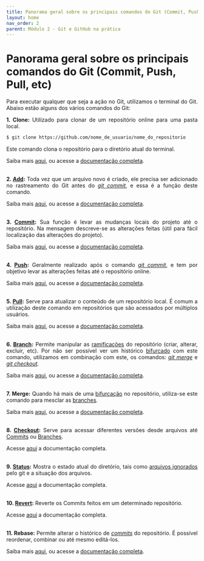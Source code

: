 ```yaml
---
title: Panorama geral sobre os principais comandos do Git (Commit, Push, Pull, etc)
layout: home
nav_order: 2
parent: Módulo 2 - Git e GitHub na prática
---
```


<h1>Panorama geral sobre os principais comandos do Git (Commit, Push, Pull, etc)</h1>

<p align = "justify">
Para executar qualquer que seja a ação no Git, utilizamos o terminal do Git. Abaixo estão alguns dos vários comandos do Git:<br>
</p>

<p align = "justify" id = "clone">
<strong>1. Clone: </strong>Utilizado para clonar de um repositório online para uma pasta local.
</p>

```bash
$ git clone https://github.com/nome_de_usuario/nome_do_repositorio
```

<p align = "justify">
Este comando clona o repositório para o diretório atual do terminal.
</p>

<p align = "justify">
Saiba mais <a href = "https://docs.github.com/pt/repositories/creating-and-managing-repositories/cloning-a-repository">aqui</a>, ou acesse a <a href = "https://git-scm.com/docs/git-clone/pt_BR">documentação completa</a>.<br><br>
</p>


<p align = "justify" id = "add">
<strong>2. <a href = "https://wmpjrufg.github.io/GIT0001/002-3.html#add">Add</a>:</strong> Toda vez que um arquivo novo é criado, ele precisa ser adicionado no rastreamento do Git antes do <a href = "#commit"><i>git commit</i></a>, e essa é a função deste comando.
</p>

<p>
Saiba mais <a href = "https://docs.github.com/pt/repositories/working-with-files/managing-files/adding-a-file-to-a-repository">aqui</a>, ou acesse a <a href = "https://git-scm.com/docs/git-add/pt_BR">documentação completa</a>.<br><br>
</p>



<p align = "justify" id = "commit">
<strong>3. <a href = "https://wmpjrufg.github.io/GIT0001/002-3.html#commit
">Commit</a>:</strong> Sua função é levar as mudanças locais do projeto até o repositório. Na mensagem descreve-se as alterações feitas (útil para fácil localização das alterações do projeto).
</p>

<p align = "justify">
Saiba mais <a href = "https://docs.github.com/pt/pull-requests/committing-changes-to-your-project/creating-and-editing-commits/about-commits">aqui</a>, ou acesse a <a href = "https://git-scm.com/docs/git-commit/pt_BR">documentação completa</a>.<br><br>
</p>


<p align = "justify" id = "push">
<strong>4. <a href = "https://wmpjrufg.github.io/GIT0001/002-4.html#push">Push</a>:</strong> Geralmente realizado após o comando <a href = "#commit"><i>git commit</i></a>, e tem por objetivo levar as alterações feitas até o repositório online.
</p>

<p align = "justify">
Saiba mais <a href = "https://docs.github.com/pt/get-started/using-git/pushing-commits-to-a-remote-repository">aqui</a>, ou acesse a <a href = "https://git-scm.com/docs/git-push/pt_BR">documentação completa</a>.<br><br>
</p>


<p align = "justify" id = "pull">
<strong>5. <a href = "https://wmpjrufg.github.io/GIT0001/002-4.html#pull">Pull</a>:</strong> Serve para atualizar o conteúdo de um repositório local. É comum a utilização deste comando em repositórios que são acessados por múltiplos usuários.
</p>

<p align = "justify">
Saiba mais <a href = "https://docs.github.com/pt/pull-requests/collaborating-with-pull-requests/proposing-changes-to-your-work-with-pull-requests/creating-a-pull-request">aqui</a>, ou acesse a <a href = "https://git-scm.com/docs/git-pull/pt_BR">documentação completa</a>.<br><br>
</p>


<p align = "justify" id = "branch">
<strong>6. <a href = "https://wmpjrufg.github.io/GIT0001/002-5.html#branchs
">Branch</a>:</strong> Permite manipular as <a href = "https://docs.github.com/pt/pull-requests/collaborating-with-pull-requests/proposing-changes-to-your-work-with-pull-requests/about-branches">ramificações</a> do repositório (criar, alterar, excluir, etc). Por não ser possível ver um histórico <a href = "https://docs.github.com/pt/pull-requests/collaborating-with-pull-requests/working-with-forks/about-forks">bifurcado</a> com este comando, utilizamos em combinação com este, os comandos: <a href = "#merge"><i>git merge</i></a> e <a href = "#checkout"><i>git checkout</i></a>.
</p>

<p align = "justify">
Saiba mais <a href = "https://www.atlassian.com/br/git/tutorials/using-branches#:~:text=O%20comando%20git%20branch%20permite,git%20checkout%20e%20git%20merge%20.">aqui</a>, ou acesse a <a href = "https://git-scm.com/docs/git-branch">documentação completa</a>.<br><br>
</p>


<p align = "justify" id = "merge">
<strong>7. Merge:</strong> Quando há mais de uma <a href = "https://docs.github.com/pt/pull-requests/collaborating-with-pull-requests/working-with-forks/about-forks">bifurcação</a> no repositório, utiliza-se este comando para mesclar as <a href = "https://docs.github.com/pt/pull-requests/collaborating-with-pull-requests/proposing-changes-to-your-work-with-pull-requests/about-branches">branches</a>.
</p>

<p align = "justify">
Saiba mais <a href = "https://docs.github.com/pt/pull-requests/collaborating-with-pull-requests/incorporating-changes-from-a-pull-request/merging-a-pull-request">aqui</a>, ou acesse a <a href = "https://git-scm.com/docs/git-merge/pt_BR">documentação completa</a>.<br><br>
</p>

<p id = "checkout" align = "justify">
<strong>8. <a href = "https://wmpjrufg.github.io/GIT0001/002-5.html#checkout
">Checkout</a>:</strong> Serve para acessar diferentes versões desde arquivos até <a href = "https://wmpjrufg.github.io/GIT0001/002-3.html#commit">Commits</a> ou <a href = "https://wmpjrufg.github.io/GIT_REA/002-5.html#branches">Branches</a>.
</p>

<p>
Acesse <a href = "https://git-scm.com/docs/git-checkout/pt_BR">aqui</a> a documentação completa.<br><br>
</p>


<p id = "status" align = "justify">
<strong>9. <a href = "https://wmpjrufg.github.io/GIT0001/002-3.html#status
">Status</a>:</strong> Mostra o estado atual do diretório, tais como <a href = "https://wmpjrufg.github.io/GIT0001/002-1.html">arquivos ignorados</a> pelo git e a situação dos arquivos.
</p>

<p>
Acesse <a href = "https://git-scm.com/docs/git-status/pt_BR">aqui</a> a documentação completa.<br><br>
</p>


<p id = "revert" align = "justify">
<strong>10. <a href = "https://wmpjrufg.github.io/GIT0001/002-6.html">Revert</a>:</strong> Reverte os Commits feitos em um determinado repositório.
</p>

<p>
Acesse <a href = "https://git-scm.com/docs/git-revert/pt_BR">aqui</a> a documentação completa.<br><br>
</p>


<p id = "rebase" align = "justify">
<strong>11. Rebase:</strong> Permite alterar o histórico de <a href = "#commit"><i>commits</i></a> do repositório. É possível reordenar, combinar ou até mesmo editá-los.
</p>

<p align = "justify">
Saiba mais <a href = "https://docs.github.com/pt/get-started/using-git/about-git-rebase">aqui</a>, ou acesse a <a href = "https://git-scm.com/docs/git-rebase/pt_BR">documentação completa</a>.
</p>

